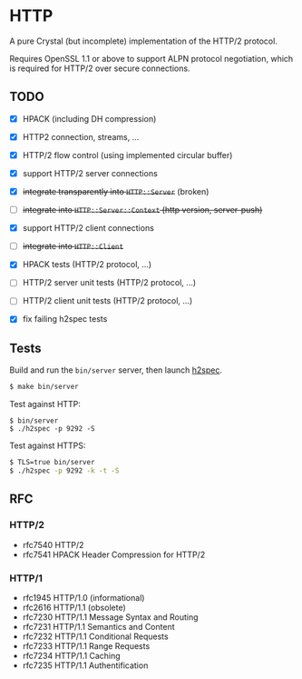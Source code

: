 # HTTP

A pure Crystal (but incomplete) implementation of the HTTP/2 protocol.

Requires OpenSSL 1.1 or above to support ALPN protocol negotiation, which is
required for HTTP/2 over secure connections.

## TODO

- [x] HPACK (including DH compression)
- [x] HTTP2 connection, streams, ...
- [x] HTTP/2 flow control (using implemented circular buffer)
- [x] support HTTP/2 server connections
- [x] ~~integrate transparently into `HTTP::Server`~~ (broken)
- [ ] ~~integrate into `HTTP::Server::Context` (http version, server-push)~~
- [x] support HTTP/2 client connections
- [ ] ~~integrate into `HTTP::Client`~~

- [x] HPACK tests (HTTP/2 protocol, ...)
- [ ] HTTP/2 server unit tests (HTTP/2 protocol, ...)
- [ ] HTTP/2 client unit tests (HTTP/2 protocol, ...)
- [x] fix failing h2spec tests

## Tests

Build and run the `bin/server` server, then launch
[h2spec](https://github.com/summerwind/h2spec/releases).

```sh
$ make bin/server
```

Test against HTTP:
```
$ bin/server
$ ./h2spec -p 9292 -S
```

Test against HTTPS:
```sh
$ TLS=true bin/server
$ ./h2spec -p 9292 -k -t -S
```

## RFC

### HTTP/2

- rfc7540 HTTP/2
- rfc7541 HPACK Header Compression for HTTP/2

### HTTP/1

- rfc1945 HTTP/1.0 (informational)
- rfc2616 HTTP/1.1 (obsolete)
- rfc7230 HTTP/1.1 Message Syntax and Routing
- rfc7231 HTTP/1.1 Semantics and Content
- rfc7232 HTTP/1.1 Conditional Requests
- rfc7233 HTTP/1.1 Range Requests
- rfc7234 HTTP/1.1 Caching
- rfc7235 HTTP/1.1 Authentification
